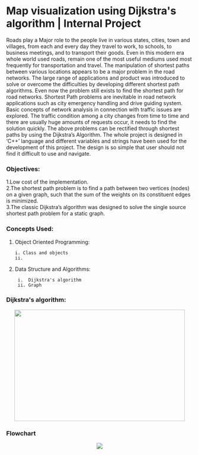 # Map visualization using Dijkstra's algorithm | Internal Project

Roads play a Major role to the people live in various states, cities, town and villages, from each and every day they travel to work, to schools, to business meetings, and to transport their goods. Even in this modern era whole world used roads, remain one of the most useful mediums used most frequently for transportation and travel. The manipulation of shortest paths between various locations appears to be a major problem in the road networks. The large range of applications and product was introduced to solve or overcome the difficulties by developing different shortest path algorithms. Even now the problem still exists to find the shortest path for road networks. Shortest Path problems are inevitable in road network applications such as city emergency handling and drive guiding system. Basic concepts of network analysis in connection with traffic issues are explored. The traffic condition among a city changes from time to time and there are usually huge amounts of requests occur, it needs to find the solution quickly. The above problems can be rectified through shortest paths by using the Dijkstra’s Algorithm. The whole project is designed in ‘C++’ language and different variables and strings have been used for the development of this project. The design is so simple that user should not find it difficult to use and navigate.  

### Objectives: 
1.Low cost of the implementation.   
2.The shortest path problem is to find a path between two vertices (nodes) on a given graph, such that the sum of the weights on its constituent edges is minimized.   
3.The classic Dijkstra’s algorithm was designed to solve the single source shortest path problem for a static graph. 

### Concepts Used:
1. Object Oriented Programming:

       i. Class and objects
       ii.
2. Data Structure and Algorithms:

        i.  Dijkstra's algorithm
        ii. Graph

### Dijkstra's algorithm: 
 
<p align="center">
  <img width="460" height="300" src="https://user-images.githubusercontent.com/52063747/115923535-ff987600-a49b-11eb-83ea-6f86adcb817a.png">
</p>

### Flowchart

<p align="center">
  <img src="https://user-images.githubusercontent.com/52063747/115959818-b98af300-a52b-11eb-969d-b2a648096267.png">
</p>


